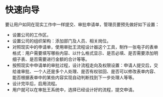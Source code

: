 # 快速向导
要让用户如同在现实工作中一样提交、审批申请单，管理员要预先做好如下设置：

- 设置公司的工作区。
- 设置公司的组织架构：添加部门及人员、相关岗位。
- 对照现实中的申请单，使用审批王流程设计器这个工具，制作一张电子的表单格式：用户需要填写哪些内容、以什么格式显示、是否必填、是否需要添加明细子表、是否需要进行金额的合计等等。
- 按照现实中申请单的审批过程，设计流程走向及权限设置：申请人提交后，交给谁审批、一个人还是多个人处理、是否有权驳回、是否可以修改表单内容、能否根据表单中的某些内容实现自动判断找到下一步处理人等等。
- 设计完毕后，启用流程。
- 用户就可以在审批王系统中，选择已经设计好的流程，提交申请。
